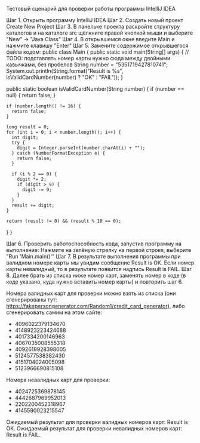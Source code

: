 Тестовый сценарий для проверки работы программы IntelliJ IDEA

Шаг 1. Открыть программу IntelliJ IDEA
Шаг 2. Создать новый проект Create New Project
Шаг 3. В панельке проекта раскройте структуру каталогов и на каталоге src щёлкните правой кнопкой мыши и выберите "New" -> "Java Class"
Шаг 4. В открывшемся окне введите Main и нажмите клавишу "Enter"
Шаг 5. Замените содержимое открывшегося файла кодом:
public class Main {
  public static void main(String[] args) {
    // TODO: подставлять номер карты нужно сюда между двойными кавычками, без пробелов
    String number = "5351719427810741";
    System.out.println(String.format("Result is %s", isValidCardNumber(number) ? "OK" : "FAIL"));
  }

  public static boolean isValidCardNumber(String number) {
    if (number == null) {
      return false;
    }

    if (number.length() != 16) {
      return false;
    }

    long result = 0;
    for (int i = 0; i < number.length(); i++) {
      int digit;
      try {
        digit = Integer.parseInt(number.charAt(i) + "");
      } catch (NumberFormatException e) {
        return false;
      }

      if (i % 2 == 0) {
        digit *= 2;
        if (digit > 9) {
          digit -= 9;
        }
      }
      result += digit;
    }

    return (result != 0) && (result % 10 == 0);
  }
}

Шаг 6. Проверить работоспособность кода, запустив программу на выполнение: Нажмите на зелёную стрелку на первой строке, выберите "Run 'Main.main()'"
Шаг 7. В результате выполнения программы при валидном номере карты мы увидим сообщение Result is OK. Если номер карты невалидный, то в результате появится надпись Result is FAIL.
Шаг 8. Далее брать из списка ниже номер карт, заменять номер в коде (в коде указано, куда нужно вставить номер карты) и повторить шаг 6.

Номера валидных карт для проверки можно взять из списка (они сгенерированы тут: https://fakepersongenerator.com/Random1/credit_card_generator), либо сгенерировать самим на этом сайте:
* 4096022379134670
* 4148923223424688
* 4017334200146963
* 4067035008555318
* 4092619928398005
* 5124577538382430
* 4151704024005098
* 5123966690815108

Номера невалидных карт для проверки:
* 4024725369878145
* 4442687969952013
* 2202200452318967
* 4145590023215547

Ожидаемый результат для проверки валидных номеров карт: Result is OK.
Ожидаемый результат для проверки невалидных номеров карт: Result is FAIL.
